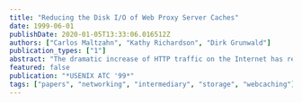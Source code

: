```yaml
---
title: "Reducing the Disk I/O of Web Proxy Server Caches"
date: 1999-06-01
publishDate: 2020-01-05T13:33:06.016512Z
authors: ["Carlos Maltzahn", "Kathy Richardson", "Dirk Grunwald"]
publication_types: ["1"]
abstract: "The dramatic increase of HTTP traffic on the Internet has resulted in wide-spread use of large caching proxy servers as critical Internet infrastructure components. With continued growth the demand for larger caches and higher performance proxies grows as well. The common bottleneck of large caching proxy servers is disk I/O. In this paper we evaluate ways to reduce the amount of required disk I/O. First we compare the file system interactions of two existing web proxy servers, CERN and SQUID. Then we show how design adjustments to the current SQUID cache architecture can dramatically reduce disk I/O. Our findings suggest two that strategies can significantly reduce disk I/O: (1) preserve locality of the HTTP reference stream while translating these references into cache references, and (2) use virtual memory instead of the file system for objects smaller than the system page size. The evaluated techniques reduced disk I/O by 50% to 70%."
featured: false
publication: "*USENIX ATC '99*"
tags: ["papers", "networking", "intermediary", "storage", "webcaching"]
---
```


